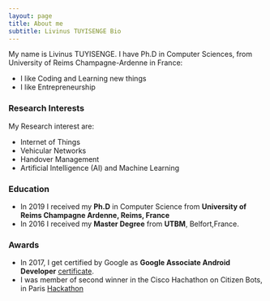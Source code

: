 ```yaml
---
layout: page
title: About me
subtitle: Livinus TUYISENGE Bio
---
```


My name is Livinus TUYISENGE. I have Ph.D in Computer Sciences, from University of Reims Champagne-Ardenne in France:

- I like Coding and Learning new things
- I like Entrepreneurship

### Research Interests
My Research interest are:

- Internet of Things
- Vehicular Networks
- Handover Management
- Artificial Intelligence (AI) and Machine Learning

### Education

- In 2019 I received my **Ph.D** in Computer Science from **University of Reims Champagne Ardenne, Reims, France**
- In 2016 I received my **Master Degree** from **UTBM**, Belfort,France.

### Awards
- In 2017, I get certified by Google as **Google Associate Android Developer** [certificate](http://bcert.me/ssnjicmh).
- I was member of second winner in the Cisco Hachathon on Citizen Bots, in Paris [Hackathon](https://www.youtube.com/watch?v=j78mH7DHVuc)

